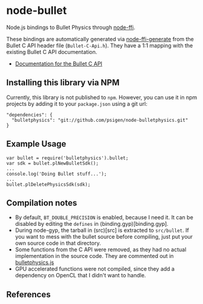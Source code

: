 node-bullet
===========

Node.js bindings to Bullet Physics through [node-ffi].

These bindings are automatically generated via [node-ffi-generate] from the Bullet C API header file (`Bullet-C-Api.h`).  They have a 1:1 mapping with the existing Bullet C API documentation.

  * [Documentation for the Bullet C API](http://bulletphysics.org/Bullet/BulletFull/Bullet-C-Api_8h.html)

Installing this library via NPM
-------------------------------
Currently, this library is not published to `npm`.  However, you can use it in npm projects by adding it to your `package.json` using a git url:

    "dependencies": { 
      "bulletphysics": "git://github.com/psigen/node-bulletphysics.git"
    }

Example Usage
-------------

    var bullet = require('bulletphysics').bullet;
    var sdk = bullet.plNewBulletSdk();
    ...
    console.log('Doing Bullet stuff...');
    ...
    bullet.plDeletePhysicsSdk(sdk);

Compilation notes
-----------------
  * By default, `BT_DOUBLE_PRECISION` is enabled, because I need it.  It can be disabled by editing the `defines` in (binding.gyp)[binding.gyp].
  * During node-gyp, the tarball in (src)[src] is extracted to `src/bullet`.  If you want to mess with the bullet source before compiling, just put your own source code in that directory.
  * Some functions from the C API were removed, as they had no actual implementation in the source code.  They are commented out in [bulletphysics.js](lib/bulletphysics.js)
  * GPU accelerated functions were not compiled, since they add a dependency on OpenCL that I didn't want to handle.

References
----------
[node-ffi]: https://github.com/rbranson/node-ffi
[node-ffi-generate]: https://github.com/tjfontaine/node-ffi-generate
